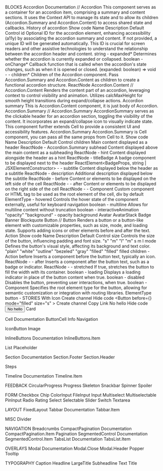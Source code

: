 BLOCKS 
Accordion 
    Documentation // Accordion This component serves as a container for an accordion item, comprising a summary and content sections. It uses the Context API to manage its state and to allow its children (Accordion.Summary and Accordion.Content) to access shared state and callbacks. History of accordion Show code Name	Description	Default Control id Optional ID for the accordion element, enhancing accessibility (a11y) by associating the accordion summary and content. If not provided, a unique ID will be generated automatically. This ID is crucial for screen readers and other assistive technologies to understand the relationship between the accordion header and content. string - expanded* Determines whether the accordion is currently expanded or collapsed. boolean - onChange* Callback function that is called when the accordion's state changes, such as when it is opened or closed. (expanded: boolean) => void -	- children* Children of the Accordion component. Pass Accordion.Summary and Accordion.Content as children to create a functional accordion structure. ReactNode
    Accordion.Content // Accordion.Content Renders the content part of an accordion, leveraging context to control visibility and animation. Utilizes calcMaxHeight for smooth height transitions during expand/collapse actions. Accordion summary This is Accordion.Content component, it is just body of Accordion.
    Accordion.Summary // Accordion.Summary AccordionSummary serves as the clickable header for an accordion section, toggling the visibility of the content. It incorporates an expand/collapse icon to visually indicate state. This component further extends Cell to provide a consistent UI and accessibility features. Accordion.Summary Accordion.Summary is Cell component, you can pass all the same props from Cell to it. Show code Name	Description	Default Control children Main content displayed as a header ReactNode - Accordion.Summary subhead Content displayed above the main content as a subheading ReactNode - hint Content displayed alongside the header as a hint ReactNode - titleBadge A badge component to be displayed next to the header ReactElement<BadgeProps, string | JSXElementConstructor<any>> -	- subtitle Content displayed below the header as a subtitle ReactNode - description Additional description displayed below the subtitle ReactNode - before Content or elements to be displayed on the left side of the cell ReactNode -	- after Content or elements to be displayed on the right side of the cell ReactNode -	- Component Custom component or HTML tag to be used as the root element of the cell, div by default ElementType - hovered Controls the hover state of the component externally, useful for keyboard navigation boolean - multiline Allows for multiline content without truncation boolean - interactiveAnimation "opacity" "background" - opacity background
Avatar
AvatarStack
Badge
Banner
Blockquote
Button // Button Renders a button or a button-like element with customizable properties, such as size, mode, and loading state. Supports adding icons or other elements before and after the text. Action Show code Name	Description	Default Control size Controls the size of the button, influencing padding and font size. "s" "m" "l" "m" s m l mode Defines the button's visual style, affecting its background and text color. "plain" "white" "outline" "bezeled" "gray" "filled" "filled" filled children - Action before Inserts a component before the button text, typically an icon. ReactNode -	- after Inserts a component after the button text, such as a badge or indicator. ReactNode -	- stretched If true, stretches the button to fill the width with its container. boolean - loading Displays a loading indicator in place of the button content when true. boolean - disabled Disables the button, preventing user interactions, when true. boolean - Component Specifies the root element type for the button, allowing for semantic customization or integration with routing libraries. ElementType button - STORIES With Icon Create channel Hide code <Button before={<Icon20Copy />} mode="filled" size="s" > Create channel </Button> Copy Link No hello Hide code <Button Component="a" href="https://nohello.net/en/" mode="filled" size="s" target="_blank" > No hello </Button>
Card

Cell
    Documentation
    ButtonCell
    Info
    Navigation

IconButton
Image

InlineButtons
    Documentation
    InlineButtons.Item


List
Placeholder

Section
    Documentation
    Section.Footer
    Section.Header

Steps

Timeline
    Documentation
    Timeline.Item

FEEDBACK
CircularProgress
Progress
Skeleton
Snackbar
Spinner
Spoiler

FORM
Checkbox
Chip
ColorInput
FileInput
Input
Multiselect
Multiselectable
PinInput
Radio
Rating
Select
Selectable
Slider
Switch
Textarea

LAYOUT
FixedLayout
Tabbar
    Documentation
    Tabbar.Item

MISC
Divider

NAVIGATION
Breadcrumbs
CompactPagination
    Documentation
    CompactPagination.Item
Pagination
SegmentedControl
    Documentation
    SegmentedControl.Item
TabsList
    Documentation
    TabsList.Item

OVERLAYS
Modal
    Documentation
    Modal.Close
    Modal.Header
Popper
Tooltip

TYPOGRAPHY
Caption
Headline
LargeTitle
Subheadline
Text
Title